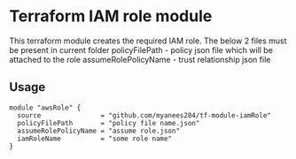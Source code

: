 # Terraform IAM role module
This terraform module creates the required IAM role. The below 2 files must be present in current folder
policyFilePath - policy json file which will be attached to the role
assumeRolePolicyName - trust relationship json file
## Usage
~~~
module "awsRole" {
  source               = "github.com/myanees284/tf-module-iamRole"
  policyFilePath       = "policy file name.json"
  assumeRolePolicyName = "assume role.json"
  iamRoleName          = "some role name"
}
~~~
